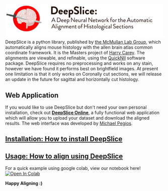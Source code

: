 
![Alt](docs/DeepSlice_github_banner.png "DeepSlice Banner")
DeepSlice is a python library, published by [the McMullan Lab Group](https://researchers.mq.edu.au/en/persons/simon-mcmullan), which automatically aligns mouse histology with the allen brain atlas common coordinate framework.
It is the Masters project of [Harry Carey](https://github.com/PolarBean/). The alignments are viewable, and refinable, using the [QuickNII](https://www.nitrc.org/projects/quicknii "QuickNII") software package.
DeepSlice requires no preprocessing and works on any stain, however we have found it performs best on brightfield images.
At present one limitation is that it only works on Coronally cut sections, we will release an update in the future for sagittal and horizontally cut histology.
## Web Application
If you would like to use DeepSlice but don't need your own personal installation, check out [**DeepSlice Online**](www.DeepSlice.com.au), a fully functional web application which will allow you to upload your dataset and download the aligned results. The web interface was developed by [Michael Pegios](https://github.com/ThermoDev/).
## [Installation: How to install DeepSlice](docs/installation.md)

## [Usage: How to align using DeepSlice](docs/usage.md)
For a quick example using google colab, view our notebook here! 
[![Open In Colab](https://colab.research.google.com/assets/colab-badge.svg)](https://colab.research.google.com/github/PolarBean/DeepSlice/blob/master/example_notebooks/DeepSlice_example.ipynb)

**Happy Aligning :)**






